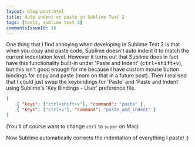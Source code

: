 ```yaml
---
layout: blog-post.html
title: Auto indent on paste in Sublime Text 2
tags: [tools, sublime text 2]
commentsIssueId: 16
---
```


One thing that I find annoying when developing in Sublime Text 2 is that when you copy and paste code, Sublime doesn't auto indent it to match the current indentation level. However it turns out that Sublime does in fact have this functionality built-in under 'Paste and Indent' (<kbd>ctrl+shift+v</kbd>), but this isn't good enough for me because I have custom mouse button bindings for copy and paste (more on that in a future post). Then I realised that I could just swap the keybindings for 'Paste' and 'Paste and Indent' using Sublime's 'Key Bindings – User' preference file.

```json
[
    { "keys": ["ctrl+shift+v"], "command": "paste" },
    { "keys": ["ctrl+v"], "command": "paste_and_indent" }
]
```
(You'll of course want to change `ctrl` to `super` on Mac)

Now Sublime automatically corrects the indentation of everything I paste! :)
